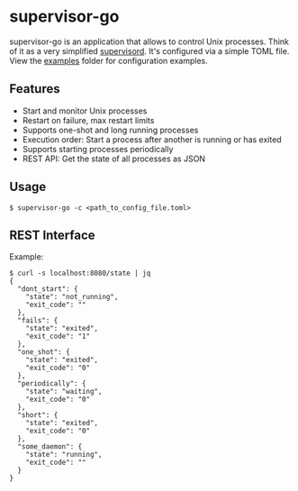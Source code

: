 # supervisor-go

supervisor-go is an application that allows to control Unix processes. Think of it as a very simplified [supervisord](https://github.com/Supervisor/supervisor).
It's configured via a simple TOML file. View the [examples](examples) folder for configuration examples.

## Features

- Start and monitor Unix processes
- Restart on failure, max restart limits
- Supports one-shot and long running processes
- Execution order: Start a process after another is running or has exited
- Supports starting processes periodically
- REST API: Get the state of all processes as JSON

## Usage

```console
$ supervisor-go -c <path_to_config_file.toml>
```

## REST Interface

Example:

```console
$ curl -s localhost:8080/state | jq
{
  "dont_start": {
    "state": "not_running",
    "exit_code": ""
  },
  "fails": {
    "state": "exited",
    "exit_code": "1"
  },
  "one_shot": {
    "state": "exited",
    "exit_code": "0"
  },
  "periodically": {
    "state": "waiting",
    "exit_code": "0"
  },
  "short": {
    "state": "exited",
    "exit_code": "0"
  },
  "some_daemon": {
    "state": "running",
    "exit_code": ""
  }
}
```
